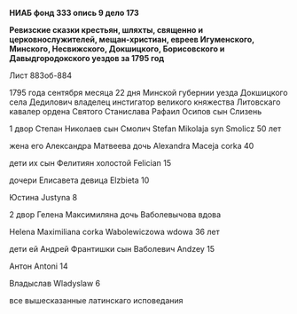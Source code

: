 **НИАБ фонд 333 опись 9 дело 173**

**Ревизские сказки крестьян, шляхты, священно и церковнослужителей,
мещан-христиан, евреев Игуменского, Минского, Несвижского, Докшицкого,
Борисовского и Давыдгородокского уездов за 1795 год**

Лист 883об-884

1795 года сентября месяца 22 дня Минской губернии уезда Докшицкого села
Дедилович владелец инстигатор великого княжества Литовскаго кавалер
ордена Святого Станислава Рафаил Осипов сын Слизень

1 двор Степан Николаев сын Смолич Stefan Mikolaja syn Smolicz 50 лет

жена его Александра Матвеева дочь Alexandra Maceja corka 40

дети их сын Фелитиян холостой Felician 15

дочери Елисавета девица Elzbieta 10

Юстина Justyna 8

2 двор Гелена Максимиляна дочь Ваболевычова вдова

Helena Maximiliana corka Wabolewiczowa wdowa 36 лет

дети ей Андрей Франтишки сын Ваболевич Andzey 15

Антон Antoni 14

Владыслав Wladyslaw 6

все вышесказанные латинскаго исповедания
